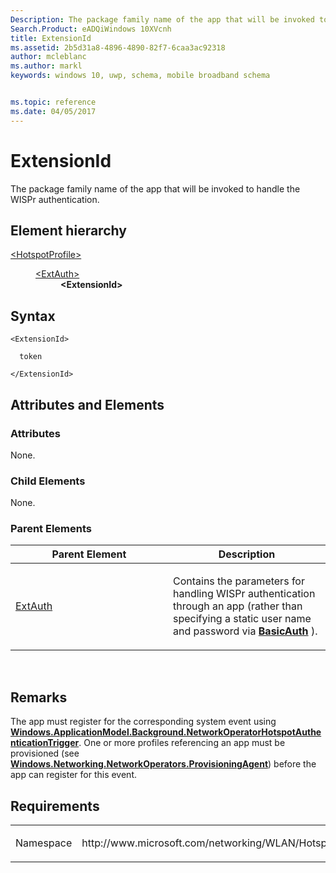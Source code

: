 ```yaml
---
Description: The package family name of the app that will be invoked to handle the WISPr authentication.
Search.Product: eADQiWindows 10XVcnh
title: ExtensionId
ms.assetid: 2b5d31a8-4896-4890-82f7-6caa3ac92318
author: mcleblanc
ms.author: markl
keywords: windows 10, uwp, schema, mobile broadband schema


ms.topic: reference
ms.date: 04/05/2017
---
```


# ExtensionId


The package family name of the app that will be invoked to handle the WISPr authentication.

## Element hierarchy

<dl>
<dt><a href="element-hotspotprofile.md">&lt;HotspotProfile&gt;</a></dt>
<dd>
<dl>
<dt><a href="element-extauth.md">&lt;ExtAuth&gt;</a></dt>
<dd><b>&lt;ExtensionId&gt;</b></dd>
</dl>
</dd>
</dl>

## Syntax

``` syntax
<ExtensionId>

  token

</ExtensionId>
```

## Attributes and Elements


### Attributes

None.

### Child Elements

None.

### Parent Elements

<table>
<colgroup>
<col width="50%" />
<col width="50%" />
</colgroup>
<thead>
<tr class="header">
<th>Parent Element</th>
<th>Description</th>
</tr>
</thead>
<tbody>
<tr class="odd">
<td><a href="element-extauth.md">ExtAuth</a> </td>
<td><p>Contains the parameters for handling WISPr authentication through an app (rather than specifying a static user name and password via <a href="element-basicauth.md"><strong>BasicAuth</strong></a> ).</p></td>
</tr>
</tbody>
</table>

 

## Remarks

The app must register for the corresponding system event using [**Windows.ApplicationModel.Background.NetworkOperatorHotspotAuthenticationTrigger**](https://msdn.microsoft.com/library/windows/apps/hh779764). One or more profiles referencing an app must be provisioned (see [**Windows.Networking.NetworkOperators.ProvisioningAgent**](https://msdn.microsoft.com/library/windows/apps/br207397)) before the app can register for this event.

## Requirements

<table>
<colgroup>
<col width="50%" />
<col width="50%" />
</colgroup>
<tbody>
<tr class="odd">
<td><p>Namespace</p></td>
<td><p>http://www.microsoft.com/networking/WLAN/HotspotProfile/v1</p></td>
</tr>
</tbody>
</table>

 

 



